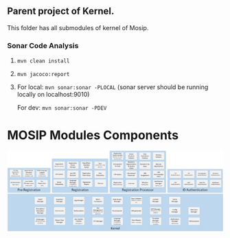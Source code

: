 ## Parent project of Kernel.
This folder has all submodules of kernel of Mosip.

### Sonar Code Analysis 
1. `mvn clean install`

2. `mvn jacoco:report`

3. For local: `mvn sonar:sonar -PLOCAL`  (sonar server should be running locally on localhost:9010)

   For dev: `mvn sonar:sonar -PDEV`
   
   

# MOSIP Modules Components

![](../design/arch_diagrams/MOSIP_modules_components.png)   